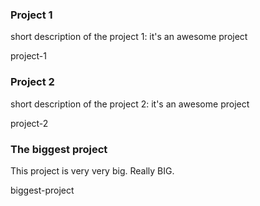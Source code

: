 ### Project 1

short description of the project 1: it's an awesome project

project-1

### Project 2

short description of the project 2: it's an awesome project

project-2

### The biggest project

This project is very very big. Really BIG.

biggest-project